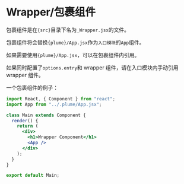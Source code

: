 # Wrapper/包裹组件

包裹组件是在`{src}`目录下名为`_Wrapper.jsx`的文件。

包裹组件将会替换`{plume}/App.jsx`作为`入口模块`的`App`组件。

如果需要使用`{plume}/App.jsx`，可以在包裹组件内引用。

如果同时配置了`options.entry`和 wrapper 组件，请在入口模块内手动引用 wrapper 组件。

一个包裹组件的例子：

```jsx
import React, { Component } from "react";
import App from "../.plume/App.jsx";

class Main extends Component {
  render() {
    return (
      <div>
        <h1>Wrapper Component</h1>
        <App />
      </div>
    );
  }
}

export default Main;
```
